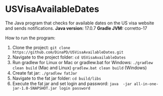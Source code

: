 # USVisaAvailableDates
The Java program that checks for available dates on the US visa website and sends notifications.
**Java version:** 17.0.7
**Gradle JVM:** corretto-17

How to run the program:

 1. Clone the project: `git clone https://github.com/DinaPD/USVisaAvailableDates.git`
 2. Navigate to the project folder: `cd USVisaAvailableDates`
 3. Run gradlew for Linux or Mac or gradlew.bat for Windows:
    `./gradlew clean build` (Mac and Linux)
    `gradlew.bat clean build` (Windows)
4. Create fat jar:  `./gradlew fatJar`
5. Navigate to the fat jar folder: `cd build/libs`
6. Execute the fat jar and set login and password: `java  -jar all-in-one-jar-1.0-SNAPSHOT.jar login password`


